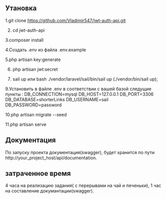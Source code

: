 
</p>

## Утановка
1.git clone https://github.com/Vladimir547/jwt-auth-api.git

2. cd jwt-auth-api
  
3.composer install

4.Создать .env из файла .env.example

5.php artisan key:generate

6. php artisan jwt:secret
   
8. sail up или bash ./vendor/laravel/sail/bin/sail up (./vendor/bin/sail up);
   
9.Установить в файле .env в соответствии с вашей базой следущие пункты : DB_CONNECTION=mysql DB_HOST=127.0.0.1 DB_PORT=3306 DB_DATABASE=shorterLinks DB_USERNAME=sail DB_PASSWORD=password

10.php artisan migrate --seed

11.php artisan serve




## Документация

По запуску проекта документация(swagger), будет хранится по пути http://your_project_host/api/documentation.

## затраченное время

4 часа на реализацию задания( с перерывами на чай и печеньки), 1 час на составление докумантации(swagger).
